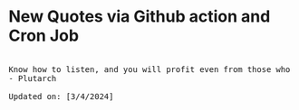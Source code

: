 # New Quotes via Github action and Cron Job

<pre>
<!-- #quote -->
Know how to listen, and you will profit even from those who talk badly.
- Plutarch

Updated on: [3/4/2024]
<!-- #quoteEnd -->
</pre>
